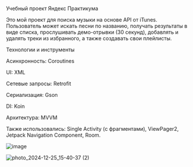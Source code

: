Учебный проект Яндекс Практикума

Это мой проект для поиска музыки на основе API от iTunes.
Пользователь может искать песни по названию, получать результаты в виде списка, прослушивать демо-отрывки (30 секунд), добавлять и удалять треки из избранного, а также создавать свои плейлисты.

Технологии и инструменты

Асинхронность: Coroutines

UI: XML

Сетевые запросы: Retrofit

Сериализация: Gson

DI: Koin

Архитектура: MVVM

Также использовались: Single Activity (с фрагментами), ViewPager2, Jetpack Navigation Component, Room.



![image](https://github.com/user-attachments/assets/5b2e417b-49f2-4cba-bf01-f7d0f46a51f9)


![photo_2024-12-25_15-40-37 (2)](https://github.com/user-attachments/assets/08b71cb7-7f7a-49d2-b6a1-44463519d3f6)
				

